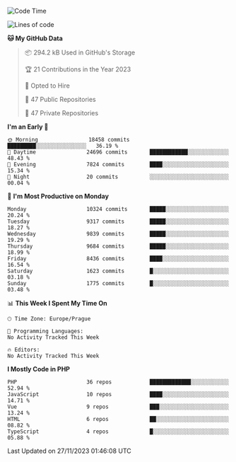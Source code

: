 <!--START_SECTION:waka-->
![Code Time](http://img.shields.io/badge/Code%20Time-1%2C583%20hrs%2058%20mins-blue)

![Lines of code](https://img.shields.io/badge/From%20Hello%20World%20I%27ve%20Written-16.3%20million%20lines%20of%20code-blue)

**🐱 My GitHub Data** 

> 📦 294.2 kB Used in GitHub's Storage 
 > 
> 🏆 21 Contributions in the Year 2023
 > 
> 💼 Opted to Hire
 > 
> 📜 47 Public Repositories 
 > 
> 🔑 47 Private Repositories 
 > 
**I'm an Early 🐤** 

```text
🌞 Morning                18458 commits       █████████░░░░░░░░░░░░░░░░   36.19 % 
🌆 Daytime                24696 commits       ████████████░░░░░░░░░░░░░   48.43 % 
🌃 Evening                7824 commits        ████░░░░░░░░░░░░░░░░░░░░░   15.34 % 
🌙 Night                  20 commits          ░░░░░░░░░░░░░░░░░░░░░░░░░   00.04 % 
```
📅 **I'm Most Productive on Monday** 

```text
Monday                   10324 commits       █████░░░░░░░░░░░░░░░░░░░░   20.24 % 
Tuesday                  9317 commits        █████░░░░░░░░░░░░░░░░░░░░   18.27 % 
Wednesday                9839 commits        █████░░░░░░░░░░░░░░░░░░░░   19.29 % 
Thursday                 9684 commits        █████░░░░░░░░░░░░░░░░░░░░   18.99 % 
Friday                   8436 commits        ████░░░░░░░░░░░░░░░░░░░░░   16.54 % 
Saturday                 1623 commits        █░░░░░░░░░░░░░░░░░░░░░░░░   03.18 % 
Sunday                   1775 commits        █░░░░░░░░░░░░░░░░░░░░░░░░   03.48 % 
```


📊 **This Week I Spent My Time On** 

```text
🕑︎ Time Zone: Europe/Prague

💬 Programming Languages: 
No Activity Tracked This Week

🔥 Editors: 
No Activity Tracked This Week
```

**I Mostly Code in PHP** 

```text
PHP                      36 repos            █████████████░░░░░░░░░░░░   52.94 % 
JavaScript               10 repos            ████░░░░░░░░░░░░░░░░░░░░░   14.71 % 
Vue                      9 repos             ███░░░░░░░░░░░░░░░░░░░░░░   13.24 % 
HTML                     6 repos             ██░░░░░░░░░░░░░░░░░░░░░░░   08.82 % 
TypeScript               4 repos             █░░░░░░░░░░░░░░░░░░░░░░░░   05.88 % 
```




 Last Updated on 27/11/2023 01:46:08 UTC
<!--END_SECTION:waka-->
<!--
**AlexKratky/AlexKratky** is a ✨ _special_ ✨ repository because its `README.md` (this file) appears on your GitHub profile.

Here are some ideas to get you started:

- 🔭 I’m currently working on ...
- 🌱 I’m currently learning ...
- 👯 I’m looking to collaborate on ...
- 🤔 I’m looking for help with ...
- 💬 Ask me about ...
- 📫 How to reach me: ...
- 😄 Pronouns: ...
- ⚡ Fun fact: ...
-->
